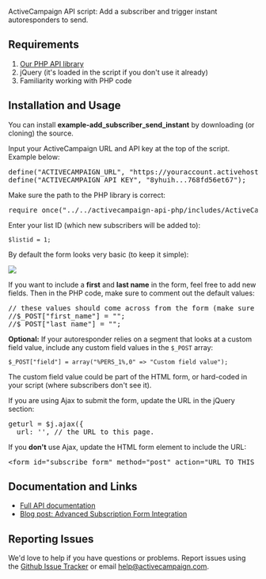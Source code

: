 ActiveCampaign API script: Add a subscriber and trigger instant autoresponders to send.

## Requirements

1. [Our PHP API library](https://github.com/ActiveCampaign/activecampaign-api-php)
2. jQuery (it's loaded in the script if you don't use it already)
3. Familiarity working with PHP code

## Installation and Usage

You can install **example-add_subscriber_send_instant** by downloading (or cloning) the source.

Input your ActiveCampaign URL and API key at the top of the script. Example below:

<pre>
define("ACTIVECAMPAIGN_URL", "https://youraccount.activehosted.com");
define("ACTIVECAMPAIGN_API_KEY", "8yhuih...768fd56et67");
</pre>

Make sure the path to the PHP library is correct:

<pre>
require_once("../../activecampaign-api-php/includes/ActiveCampaign.class.php");
</pre>

Enter your list ID (which new subscribers will be added to):

`$listid = 1;`

By default the form looks very basic (to keep it simple):

<img src="http://d226aj4ao1t61q.cloudfront.net/lh6j62tc7_screenshot2013-06-12at9.21.44am.jpg" />

If you want to include a **first** and **last name** in the form, feel free to add new fields. Then in the PHP code, make sure to comment out the default values:

<pre>
// these values should come across from the form (make sure to name them the same as below)
//$_POST["first_name"] = "";
//$_POST["last_name"] = "";
</pre>

**Optional:** If your autoresponder relies on a segment that looks at a custom field value, include any custom field values in the `$_POST` array:

`$_POST["field"] = array("%PERS_1%,0" => "Custom field value");`

The custom field value could be part of the HTML form, or hard-coded in your script (where subscribers don't see it).

If you are using Ajax to submit the form, update the URL in the jQuery section:

<pre>
geturl = $j.ajax({
  url: '', // the URL to this page.
</pre>

If you **don't** use Ajax, update the HTML form element to include the URL:

<pre>
&lt;form id="subscribe_form" method="post" action="URL TO THIS PAGE"&gt;
</pre>

## Documentation and Links

* [Full API documentation](http://activecampaign.com/api)
* [Blog post: Advanced Subscription Form Integration](http://www.activecampaign.com/blog/advanced-subscription-form-integration/)

## Reporting Issues

We'd love to help if you have questions or problems. Report issues using the [Github Issue Tracker](https://github.com/ActiveCampaign/example-add_subscriber_send_instant/issues) or email help@activecampaign.com.